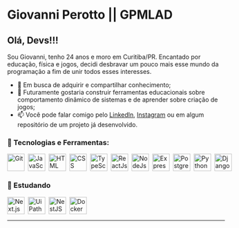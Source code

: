 # Giovanni Perotto || GPMLAD

## Olá, Devs!!!

Sou Giovanni, tenho 24 anos e moro em Curitiba/PR. Encantado por educação, física e jogos, decidi desbravar um pouco mais esse mundo da programação a fim de unir todos esses interesses.

- 🔭 Em busca de adquirir e compartilhar conhecimento;
- 🤔 Futuramente gostaria construir ferramentas educacionais sobre comportamento dinâmico de sistemas e de aprender sobre criação de jogos;
- 📫 Você pode falar comigo pelo <a href="https://www.linkedin.com/in/giovanni-perotto-de-morais/">LinkedIn</a>, <a href="https://www.instagram.com/gpmlad/">Instagram</a> ou em algum repositório de um projeto já desenvolvido.

### :pushpin: Tecnologias e Ferramentas:

<div style="display:flex; gap:8px;">
  <a href="https://git-scm.com/">
    <img alt="Git" src="https://cdn.jsdelivr.net/gh/devicons/devicon/icons/git/git-original.svg" width="40px" height="40px"/>
  </a>

  <a href="https://developer.mozilla.org/en-US/docs/Web/JavaScript">
     <img alt="JavaScript" src="https://cdn.jsdelivr.net/gh/devicons/devicon/icons/javascript/javascript-original.svg" width="40px" height="40px"/>
  </a>

  <a href="https://developer.mozilla.org/en-US/docs/Web/HTML">
   <img alt="HTML" src="https://cdn.jsdelivr.net/gh/devicons/devicon/icons/html5/html5-original.svg" width="40px" height="40px"/>
  </a>

  <a href="https://developer.mozilla.org/en-US/docs/Web/CSS">
   <img alt="CSS" src="https://cdn.jsdelivr.net/gh/devicons/devicon/icons/css3/css3-original.svg" width="40px" height="40px"/>
  </a>

  <a href="https://www.typescriptlang.org/">
    <img alt="TypeScript" src="https://cdn.jsdelivr.net/gh/devicons/devicon/icons/typescript/typescript-original.svg" width="40px" height="40px"/>
  </a>

  <a href="https://reactjs.org/">
     <img alt="ReactJs" src="https://cdn.jsdelivr.net/gh/devicons/devicon/icons/react/react-original.svg" width="40px" height="40px"/>
  </a>

  <a href="https://nodejs.org/en/">
   <img alt="NodeJs" src="https://cdn.jsdelivr.net/gh/devicons/devicon/icons/nodejs/nodejs-original.svg" width="40px" height="40px"/>
  </a>

  <a href="https://expressjs.com/">
   <img alt="Express" src="https://cdn.jsdelivr.net/gh/devicons/devicon/icons/express/express-original.svg" width="40px" height="40px"/>
  </a>

  <a href="https://www.postgresql.org/">
      <img alt="PostgreSQL" src="https://cdn.jsdelivr.net/gh/devicons/devicon/icons/postgresql/postgresql-original.svg" width="40px" height="40px"/>
  </a>

  <a href="https://www.python.org/">
   <img alt="Python" src="https://cdn.jsdelivr.net/gh/devicons/devicon/icons/python/python-original.svg" width="40px" height="40px"/>
  </a>

  <a href="https://www.djangoproject.com/">
   <img alt="Django" src="https://cdn.jsdelivr.net/gh/devicons/devicon/icons/django/django-plain.svg" width="40px" height="40px"/>
  </a>   
  
  
</div>

### :bookmark_tabs: Estudando

<div style="display:flex; gap:8px;">
  <a href="https://nextjs.org/">
   <img alt="Next.js" src="https://cdn.jsdelivr.net/gh/devicons/devicon/icons/nextjs/nextjs-original.svg" width="40px" height="40px"/>
  </a>

  <a href="https://www.uipath.com/">
    <img alt="Ui Path" src="https://companieslogo.com/img/orig/PATH-4f96bcbf.png?t=1649160715" width="40px" height="40px" />
  </a>

  <a href="https://nestjs.com/">
    <img alt="NestJS" src="https://cdn.jsdelivr.net/gh/devicons/devicon/icons/nestjs/nestjs-plain.svg" width="40px" height="40px" />
  </a> 

  <a href="https://www.docker.com/">
    <img alt="Docker" src="https://cdn.jsdelivr.net/gh/devicons/devicon/icons/docker/docker-original-wordmark.svg" width="40px" height="40px" />
  </a>
  
</div>

<hr>

